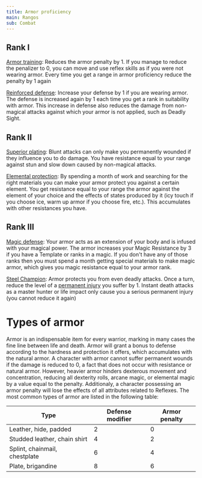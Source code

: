 ```yaml
---
title: Armor proficiency
main: Rangos
sub: Combat
---
```


## Rank I

<u>Armor training</u>: Reduces the armor penalty by 1. If you manage to reduce the penalizer to 0, you can move and use reflex skills as if you were not wearing armor. Every time you get a range in armor proficiency reduce the penalty by 1 again

<u>Reinforced defense</u>: Increase your defense by 1 if you are wearing armor. The defense is increased again by 1 each time you get a rank in suitability with armor. This increase in defense also reduces the damage from non-magical attacks against which your armor is not applied, such as Deadly Sight.

## Rank II

<u>Superior plating</u>: Blunt attacks can only make you permanently wounded if they influence you to do damage. You have resistance equal to your range against stun and slow down caused by non-magical attacks.

<u>Elemental protection</u>: By spending a month of work and searching for the right materials you can make your armor protect you against a certain element. You get resistance equal to your range the armor against the element of your choice and the effects of states produced by it (icy touch if you choose ice, warm up armor if you choose fire, etc.). This accumulates with other resistances you have.

## Rank III

<u>Magic defense</u>: Your armor acts as an extension of your body and is infused with your magical power. The armor increases your Magic Resistance by 3 if you have a Template or ranks in a magic. If you don't have any of those ranks then you must spend a month getting special materials to make magic armor, which gives you magic resistance equal to your armor rank.

<u>Steel Champion</u>: Armor protects you from even deadly attacks. Once a turn, reduce the level of a [permanent injury](http://raldamain.com/rules/Heridas%20permanentes.html) you suffer by 1. Instant death attacks as a master hunter or life impact only cause you a serious permanent injury (you cannot reduce it again)

# Types of armor

Armor is an indispensable item for every warrior, marking in many cases the fine line between life and death. Armor will grant a bonus to defense according to the hardness and protection it offers, which accumulates with the natural armor. A character with armor cannot suffer permanent wounds if the damage is reduced to 0, a fact that does not occur with resistance or natural armor. However, heavier armor hinders dexterous movement and concentration, reducing all dexterity rolls, arcane magic, or elemental magic by a value equal to the penalty. Additionaly, a character possessing an armor penalty will lose the effects of all attributes related to Reflexes. The most common types of armor are listed in the following table:

| Type                          | Defense modifier | Armor penalty |
| ----------------------------- | ---------------- | ------------- |
| Leather, hide, padded         | 2                | 0             |
| Studded leather, chain shirt  | 4                | 2             |
| Splint, chainmail, chestplate | 6                | 4             |
| Plate, brigandine             | 8                | 6             |